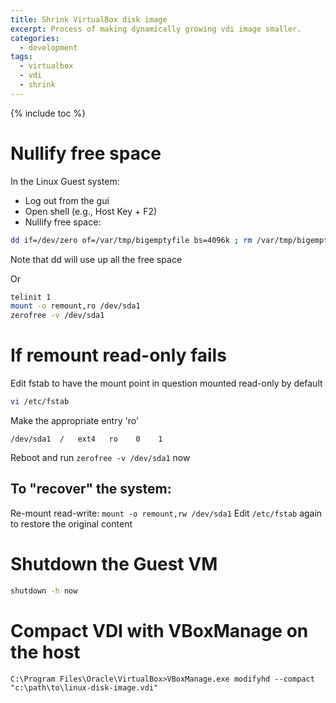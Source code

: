 ```yaml
---
title: Shrink VirtualBox disk image
excerpt: Process of making dynamically growing vdi image smaller.
categories:
  - development
tags:
  - virtualbox
  - vdi
  - shrink
---
```


{% include toc %}

# Nullify free space

In the Linux Guest system:

- Log out from the gui
- Open shell (e.g., Host Key + F2)
- Nullify free space:

```bash
dd if=/dev/zero of=/var/tmp/bigemptyfile bs=4096k ; rm /var/tmp/bigemptyfile
```
Note that dd will use up all the free space

Or

```bash
telinit 1
mount -o remount,ro /dev/sda1
zerofree -v /dev/sda1
```

# If remount read-only fails

Edit fstab to have the mount point in question mounted read-only by default

```bash
vi /etc/fstab
```

Make the appropriate entry 'ro'

```
/dev/sda1  /   ext4   ro    0    1
```

Reboot and run `zerofree -v /dev/sda1` now

## To "recover" the system:

Re-mount read-write: `mount -o remount,rw /dev/sda1`
Edit `/etc/fstab` again to restore the original content


# Shutdown the Guest VM

```bash
shutdown -h now
```

# Compact VDI with VBoxManage on the host

```
C:\Program Files\Oracle\VirtualBox>VBoxManage.exe modifyhd --compact "c:\path\to\linux-disk-image.vdi"
```
